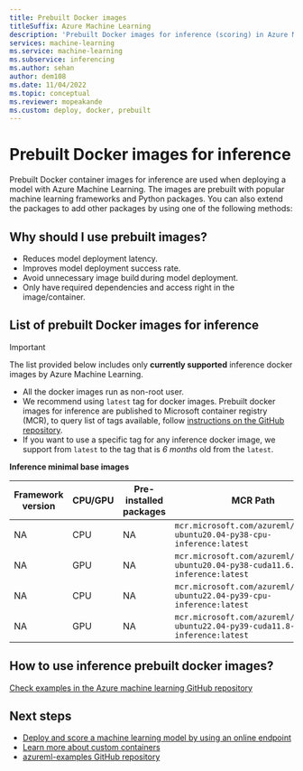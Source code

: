 ```yaml
---
title: Prebuilt Docker images
titleSuffix: Azure Machine Learning
description: 'Prebuilt Docker images for inference (scoring) in Azure Machine Learning'
services: machine-learning
ms.service: machine-learning
ms.subservice: inferencing
ms.author: sehan
author: dem108
ms.date: 11/04/2022
ms.topic: conceptual
ms.reviewer: mopeakande
ms.custom: deploy, docker, prebuilt
---
```


# Prebuilt Docker images for inference

Prebuilt Docker container images for inference are used when deploying a model with Azure Machine Learning.  The images are prebuilt with popular machine learning frameworks and Python packages. You can also extend the packages to add other packages by using one of the following methods:

## Why should I use prebuilt images?

* Reduces model deployment latency.
* Improves model deployment success rate.
* Avoid unnecessary image build during model deployment.
* Only have required dependencies and access right in the image/container. 

## List of prebuilt Docker images for inference 

> [!IMPORTANT]
> The list provided below includes only **currently supported** inference docker images by Azure Machine Learning.

* All the docker images run as non-root user.
* We recommend using `latest` tag for docker images. Prebuilt docker images for inference are published to Microsoft container registry (MCR), to query list of tags available, follow [instructions on the GitHub repository](https://github.com/microsoft/ContainerRegistry#browsing-mcr-content).
* If you want to use a specific tag for any inference docker image, we support from `latest` to the tag that is *6 months* old from the `latest`.  

**Inference minimal base images**

Framework version | CPU/GPU | Pre-installed packages | MCR Path
 --- | --- | --- | --- |
NA | CPU | NA | `mcr.microsoft.com/azureml/minimal-ubuntu20.04-py38-cpu-inference:latest`
NA | GPU | NA | `mcr.microsoft.com/azureml/minimal-ubuntu20.04-py38-cuda11.6.2-gpu-inference:latest`
NA | CPU | NA | `mcr.microsoft.com/azureml/minimal-ubuntu22.04-py39-cpu-inference:latest`
NA | GPU | NA | `mcr.microsoft.com/azureml/minimal-ubuntu22.04-py39-cuda11.8-gpu-inference:latest`

## How to use inference prebuilt docker images?

[Check examples in the Azure machine learning GitHub repository](https://github.com/Azure/azureml-examples/tree/main/cli/endpoints/online/custom-container)

## Next steps

* [Deploy and score a machine learning model by using an online endpoint](how-to-deploy-online-endpoints.md)
* [Learn more about custom containers](how-to-deploy-custom-container.md)
* [azureml-examples GitHub repository](https://github.com/Azure/azureml-examples/tree/main/cli/endpoints/online)
